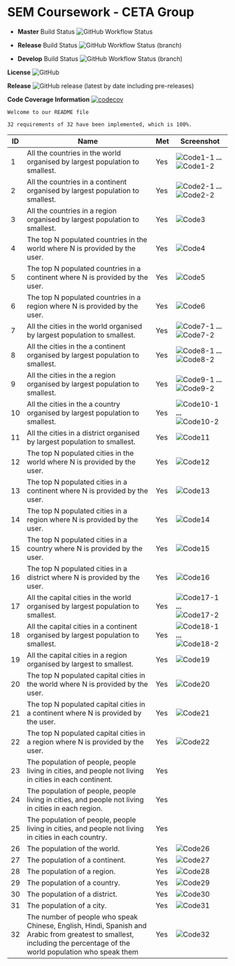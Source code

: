 # SEM Coursework - CETA Group

* __Master__ Build Status ![GitHub Workflow Status](https://img.shields.io/github/workflow/status/40440665/SEM_CW/master-workflow)

* __Release__ Build Status ![GitHub Workflow Status (branch)](https://img.shields.io/github/workflow/status/40440665/SEM_CW/master-workflow/release?style=flat-square)

* __Develop__ Build Status ![GitHub Workflow Status (branch)](https://img.shields.io/github/workflow/status/40440665/SEM_CW/master-workflow/develop?style=flat-square)

__License__ ![GitHub](https://img.shields.io/github/license/40440665/SEM_CW?style=plastic)

__Release__ ![GitHub release (latest by date including pre-releases)](https://img.shields.io/github/v/release/40440665/SEM_CW?include_prereleases)

__Code Coverage Information__ [![codecov](https://codecov.io/gh/40440665/SEM_CW/branch/master/graph/badge.svg?token=LHT5MFI2OP)](https://codecov.io/gh/40440665/SEM_CW)

```
Welcome to our README file
```



```
32 requirements of 32 have been implemented, which is 100%.
```


| ID    | Name | Met  | Screenshot |
|-------|------|------|------------|
| 1     | All the countries in the world organised by largest population to smallest. | Yes | ![Code1-1](https://github.com/40440665/SEM_CW/blob/feature/language-reports/screenshots/1-1.png) __...__ ![Code1-2](https://github.com/40440665/SEM_CW/blob/feature/language-reports/screenshots/1-2.png) |
| 2     | All the countries in a continent organised by largest population to smallest. | Yes |![Code2-1](https://github.com/40440665/SEM_CW/blob/feature/language-reports/screenshots/2-1.png) __...__ ![Code2-2](https://github.com/40440665/SEM_CW/blob/feature/language-reports/screenshots/2-2.png)|
| 3     | All the countries in a region organised by largest population to smallest. | Yes |![Code3](https://github.com/40440665/SEM_CW/blob/feature/language-reports/screenshots/3.png)|
| 4     | The top N populated countries in the world where N is provided by the user. | Yes |![Code4](https://github.com/40440665/SEM_CW/blob/feature/language-reports/screenshots/4.png)|
| 5     | The top N populated countries in a continent where N is provided by the user. | Yes |![Code5](https://github.com/40440665/SEM_CW/blob/feature/language-reports/screenshots/5.png)|
| 6     | The top N populated countries in a region where N is provided by the user. | Yes |![Code6](https://github.com/40440665/SEM_CW/blob/feature/language-reports/screenshots/6.png)|
| 7     | All the cities in the world organised by largest population to smallest. | Yes |![Code7-1](https://github.com/40440665/SEM_CW/blob/feature/language-reports/screenshots/7-1.png) __...__ ![Code7-2](https://github.com/40440665/SEM_CW/blob/feature/language-reports/screenshots/7-2.png)|
| 8     | All the cities in the a continent organised by largest population to smallest. | Yes |![Code8-1](https://github.com/40440665/SEM_CW/blob/feature/language-reports/screenshots/8-1.png) __...__ ![Code8-2](https://github.com/40440665/SEM_CW/blob/feature/language-reports/screenshots/8-2.png)|
| 9     | All the cities in the a region organised by largest population to smallest. | Yes |![Code9-1](https://github.com/40440665/SEM_CW/blob/feature/language-reports/screenshots/9-1.png) __...__ ![Code9-2](https://github.com/40440665/SEM_CW/blob/feature/language-reports/screenshots/9-2.png)|
| 10    | All the cities in the a country organised by largest population to smallest. | Yes |![Code10-1](https://github.com/40440665/SEM_CW/blob/feature/language-reports/screenshots/10-1.png) __...__ ![Code10-2](https://github.com/40440665/SEM_CW/blob/feature/language-reports/screenshots/10-2.png)|
| 11    | All the cities in a district organised by largest population to smallest. | Yes |![Code11](https://github.com/40440665/SEM_CW/blob/feature/language-reports/screenshots/11.png)|
| 12    | The top N populated cities in the world where N is provided by the user. | Yes |![Code12](https://github.com/40440665/SEM_CW/blob/feature/language-reports/screenshots/12.png)|
| 13    | The top N populated cities in a continent where N is provided by the user. | Yes |![Code13](https://github.com/40440665/SEM_CW/blob/feature/language-reports/screenshots/13.png)|
| 14    | The top N populated cities in a region where N is provided by the user. | Yes |![Code14](https://github.com/40440665/SEM_CW/blob/feature/language-reports/screenshots/14.png)|
| 15    | The top N populated cities in a country where N is provided by the user. | Yes |![Code15](https://github.com/40440665/SEM_CW/blob/feature/language-reports/screenshots/15.png)|
| 16    | The top N populated cities in a district where N is provided by the user. | Yes |![Code16](https://github.com/40440665/SEM_CW/blob/feature/language-reports/screenshots/16.png)|
| 17    | All the capital cities in the world organised by largest population to smallest. | Yes |![Code17-1](https://github.com/40440665/SEM_CW/blob/feature/language-reports/screenshots/17-1.png) __...__ ![Code17-2](https://github.com/40440665/SEM_CW/blob/feature/language-reports/screenshots/17-2.png)|
| 18    | All the capital cities in a continent organised by largest population to smallest. | Yes |![Code18-1](https://github.com/40440665/SEM_CW/blob/feature/language-reports/screenshots/18-1.png) __...__ ![Code18-2](https://github.com/40440665/SEM_CW/blob/feature/language-reports/screenshots/18-2.png)|
| 19    | All the capital cities in a region organised by largest to smallest. | Yes |![Code19](https://github.com/40440665/SEM_CW/blob/feature/language-reports/screenshots/19.png)|
| 20    | The top N populated capital cities in the world where N is provided by the user. | Yes |![Code20](https://github.com/40440665/SEM_CW/blob/feature/language-reports/screenshots/20.png)|
| 21    | The top N populated capital cities in a continent where N is provided by the user. | Yes |![Code21](https://github.com/40440665/SEM_CW/blob/feature/language-reports/screenshots/21.png)|
| 22    | The top N populated capital cities in a region where N is provided by the user. | Yes |![Code22](https://github.com/40440665/SEM_CW/blob/feature/language-reports/screenshots/22.png)|
| 23    | The population of people, people living in cities, and people not living in cities in each continent. | Yes |   |
| 24    | The population of people, people living in cities, and people not living in cities in each region. | Yes |  |
| 25    | The population of people, people living in cities, and people not living in cities in each country. | Yes |  |
| 26    | The population of the world. | Yes |![Code26](https://github.com/40440665/SEM_CW/blob/feature/language-reports/screenshots/26.png)|
| 27    | The population of a continent. | Yes |![Code27](https://github.com/40440665/SEM_CW/blob/feature/language-reports/screenshots/27.png)|
| 28    | The population of a region. | Yes |![Code28](https://github.com/40440665/SEM_CW/blob/feature/language-reports/screenshots/28.png)|
| 29    | The population of a country. | Yes |![Code29](https://github.com/40440665/SEM_CW/blob/feature/language-reports/screenshots/29.png)|
| 30    | The population of a district. | Yes |![Code30](https://github.com/40440665/SEM_CW/blob/feature/language-reports/screenshots/30.png)|
| 31    | The population of a city. | Yes |![Code31](https://github.com/40440665/SEM_CW/blob/feature/language-reports/screenshots/31.png)|
| 32    | The number of people who speak Chinese, English, Hindi, Spanish and Arabic from greatest to smallest, including the percentage of the world population who speak them | Yes |![Code32](https://github.com/40440665/SEM_CW/blob/feature/language-reports/screenshots/32.png)|
